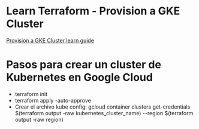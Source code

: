 # Learn Terraform - Provision a GKE Cluster

[Provision a GKE Cluster learn guide](https://learn.hashicorp.com/terraform/kubernetes/provision-gke-cluster)

# Pasos para crear un cluster de Kubernetes en Google Cloud

* terraform init
* terraform apply -auto-approve
* Crear el archivo kube config: gcloud container clusters get-credentials $(terraform output -raw kubernetes_cluster_name) --region $(terraform output -raw region)

